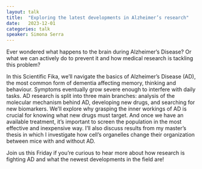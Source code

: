 ```yaml
---
layout: talk
title:  "Exploring the latest developments in Alzheimer’s research"
date:   2023-12-01
categories: talk
speaker: Simona Serra
---
```

Ever wondered what happens to the brain during Alzheimer’s Disease? Or what we can actively do to prevent it and how medical research is tackling this problem?

In this Scientific Fika, we’ll navigate the basics of Alzheimer’s Disease (AD), the most common form of dementia affecting memory, thinking and behaviour. Symptoms eventually grow severe enough to interfere with daily tasks. AD research is split into three main branches: analysis of the molecular mechanism behind AD, developing new drugs, and searching for new biomarkers. We’ll explore why grasping the inner workings of AD is crucial for knowing what new drugs must target. And once we have an available treatment, it’s important to screen the population in the most effective and inexpensive way. I’ll also discuss results from my master’s thesis in which I investigate how cell’s organelles change their organization between mice with and without AD.

Join us this Friday if you’re curious to hear more about how research is fighting AD and what the newest developments in the field are!
